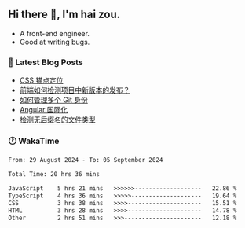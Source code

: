 ## Hi there 👋, I'm hai zou.

- A front-end engineer.
- Good at writing bugs.

### 📖 Latest Blog Posts
<!-- BLOG-POST-LIST:START -->
- [CSS 锚点定位](https://blog.izou.top/css/anchor-position/)
- [前端如何检测项目中新版本的发布？](https://blog.izou.top/angular/version-update/)
- [如何管理多个 Git 身份](https://blog.izou.top/git/multi-git-identity/)
- [Angular 国际化](https://blog.izou.top/angular/i18n/)
- [检测无后缀名的文件类型](https://blog.izou.top/js/filetype-check/)
<!-- BLOG-POST-LIST:END -->

### 🕐 WakaTime
<!--START_SECTION:waka-->

```txt
From: 29 August 2024 - To: 05 September 2024

Total Time: 20 hrs 36 mins

JavaScript    5 hrs 21 mins   >>>>>>-------------------   22.86 %
TypeScript    4 hrs 36 mins   >>>>>--------------------   19.64 %
CSS           3 hrs 38 mins   >>>>---------------------   15.51 %
HTML          3 hrs 28 mins   >>>>---------------------   14.78 %
Other         2 hrs 51 mins   >>>----------------------   12.18 %
```

<!--END_SECTION:waka-->
